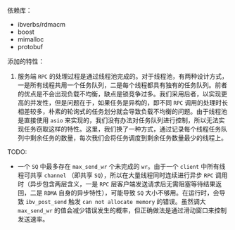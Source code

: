依赖库：
* ibverbs/rdmacm
* boost
* mimalloc
* protobuf
  
添加的特性：
1. 服务端 `RPC` 的处理过程是通过线程池完成的。对于线程池，有两种设计方式，一是所有线程共用一个任务队列，二是每个线程都具有独有的任务队列。前者的优点是不会出现负载不均衡，缺点是锁竞争过多。我们采用后者，以实现更高的并发性，但是问题在于，如果任务是异构的，即不同 `RPC` 调用的处理时长相差较多，朴素的轮询式的任务划分就会导致负载不均衡的问题。由于线程池是直接使用 `asio` 来实现的，我们没有办法对任务队列进行控制，所以无法实现任务窃取这样的特性。这里，我们换了一种方式，通过记录每个线程任务队列中剩余任务的数量，每次我们会将任务调度到剩余任务数量最少的线程上。

TODO:
*  一个 `SQ` 中最多存在 `max_send_wr` 个未完成的 `wr`。由于一个 `client` 中所有线程可共享 `channel` （即共享 `SQ`），所以在大量线程同时连续进行异步 `RPC` 调用时（异步包含两层含义，一是 `RPC` 层客户端发送请求后无需阻塞等待结果返回，二是 `RDMA` 自身的异步特性），可能导致 `SQ` 大小不够用。在运行时，会导致 `ibv_post_send` 触发 `can not allocate memory` 的错误。虽然调大 `max_send_wr` 的值会减少错误发生的概率，但正确做法是通过滑动窗口来控制发送速率。